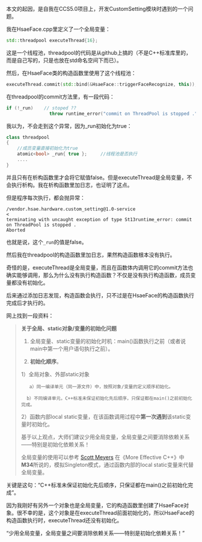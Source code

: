 本文的起因，是自我在CCS5.0项目上，开发CustomSetting模块时遇到的一个问题。

我在HsaeFace.cpp里定义了一个全局变量：

```c++
std::threadpool executeThread{16};
```

这是一个线程池，threadpool的代码是从github上搞的（不是C++标准库里的，而是自己写的，只是也放在std命名空间下而已）。

然后，在HsaeFace类的构造函数里使用了这个线程池：

```c++
executeThread.commit(std::bind(&HsaeFace::triggerFaceRecognize, this));
```

在threadpool的commit方法里，有一段代码：

```c++
if (!_run)    // stoped ??
                throw runtime_error("commit on ThreadPool is stopped .");
```

我以为，不会走到这个异常，因为_run初始化为true：

```c++
class threadpool
{
    //成员变量直接初始化为true
    atomic<bool> _run{ true };     //线程池是否执行
    ....
}
```

并且只有在析构函数里才会将它赋值false。但是executeThread是全局变量，不会执行析构。我在析构函数里加日志，也证明了这点。

但是程序每次执行，都会抛异常：

```
/vendor.hsae.hardware.custom_setting@1.0-service                              <
terminating with uncaught exception of type St13runtime_error: commit on ThreadPool is stopped .
Aborted 
```

也就是说，这个`_run`的值是false。

然后我在threadpool的构造函数里加日志，果然构造函数根本没有执行。

奇怪的是，executeThread是全局变量，而且在函数体内调用它的commit方法也确实能够调用，那么为什么没有执行构造函数？不仅是没有执行构造函数，成员变量都没有初始化。

后来通过添加日志发现，构造函数会执行，只不过是在HsaeFace的构造函数执行完成后才执行的。

网上找到一段资料：

>**关于全局、static对象/变量的初始化问题**
>
>1. 全局变量、static变量的初始化时机：main()函数执行之前（或者说main中第一个用户语句执行之前）。
>
>2. **初始化顺序**。
>
>   1）全局对象、外部static对象
>
>    	 a）同一编译单元（同一源文件）中，按照对象/变量的定义顺序初始化。
>
>     	b）不同编译单元，C++标准未保证初始化先后顺序，只保证都在main()之前初始化完成。
>
>   2）函数内部local static变量，在该函数调用过程中**第一次遇到**该static变量时初始化。
>
> 
>
>   基于以上观点，大师们建议少用全局变量，全局变量之间要消除依赖关系——特别是初始化依赖关系！
>
>   全局变量的使用可以参考 [Scott Meyers](http://www.china-pub.com/computers/common/info.asp?id=9587) 在《More Effective C++》中**M34**所说的，模拟Singleton模式，通过函数内部的local static变量来代替全局变量。
>
>

关键是这句：“C++标准未保证初始化先后顺序，只保证都在main()之前初始化完成”。

因为我刚好有另外一个对象也是全局变量，它的构造函数里创建了HsaeFace对象。很不幸的是，这个对象是在executeThread前面初始化的，所以HsaeFace的构造函数执行时，executeThread还没有初始化。

“少用全局变量，全局变量之间要消除依赖关系——特别是初始化依赖关系！”